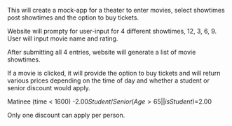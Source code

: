 This will create a mock-app for a theater to enter movies, select showtimes post showtimes and the option to buy tickets.

Website will prompty for user-input for 4 different showtimes, 12, 3, 6, 9. User will input movie name and rating. 

After submitting all 4 entries, website will generate a list of movie showtimes.

If a movie is clicked, it will provide the option to buy tickets and will return various prices depending on the time of day and whether a student or senior discount would apply.

Matinee (time < 1600) -$2.00
Student/Senior (Age > 65 || isStudent) =$2.00

Only one discount can apply per person.